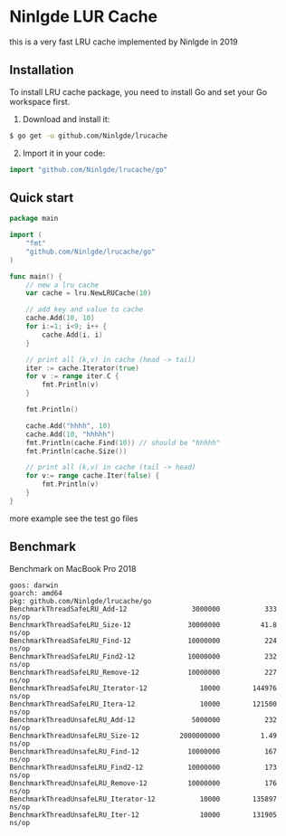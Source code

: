 # Ninlgde LUR Cache
this is a very fast LRU cache implemented by Ninlgde in 2019

## Installation
To install LRU cache package, you need to install Go and set your Go workspace first.

1. Download and install it:

```sh
$ go get -u github.com/Ninlgde/lrucache
```

2. Import it in your code:

```go
import "github.com/Ninlgde/lrucache/go"
```

## Quick start

```go
package main

import (
	"fmt"
	"github.com/Ninlgde/lrucache/go"
)

func main() {
	// new a lru cache
	var cache = lru.NewLRUCache(10)

	// add key and value to cache
	cache.Add(10, 10)
	for i:=1; i<9; i++ {
		cache.Add(i, i)
	}

	// print all (k,v) in cache (head -> tail)
	iter := cache.Iterator(true)
	for v := range iter.C {
		fmt.Println(v)
	}

	fmt.Println()

	cache.Add("hhhh", 10)
	cache.Add(10, "hhhhh")
	fmt.Println(cache.Find(10)) // should be "hhhhh"
	fmt.Println(cache.Size())

	// print all (k,v) in cache (tail -> head)
	for v:= range cache.Iter(false) {
		fmt.Println(v)
	}
}
```

more example see the test go files

## Benchmark
Benchmark on MacBook Pro 2018

```
goos: darwin
goarch: amd64
pkg: github.com/Ninlgde/lrucache/go
BenchmarkThreadSafeLRU_Add-12           	 3000000	       333 ns/op
BenchmarkThreadSafeLRU_Size-12          	30000000	      41.8 ns/op
BenchmarkThreadSafeLRU_Find-12          	10000000	       224 ns/op
BenchmarkThreadSafeLRU_Find2-12         	10000000	       232 ns/op
BenchmarkThreadSafeLRU_Remove-12        	10000000	       227 ns/op
BenchmarkThreadSafeLRU_Iterator-12      	   10000	    144976 ns/op
BenchmarkThreadSafeLRU_Itera-12         	   10000	    121500 ns/op
BenchmarkThreadUnsafeLRU_Add-12         	 5000000	       232 ns/op
BenchmarkThreadUnsafeLRU_Size-12          2000000000	      1.49 ns/op
BenchmarkThreadUnsafeLRU_Find-12        	10000000	       167 ns/op
BenchmarkThreadUnsafeLRU_Find2-12       	10000000	       173 ns/op
BenchmarkThreadUnsafeLRU_Remove-12      	10000000	       176 ns/op
BenchmarkThreadUnsafeLRU_Iterator-12    	   10000	    135897 ns/op
BenchmarkThreadUnsafeLRU_Iter-12        	   10000	    131905 ns/op
```